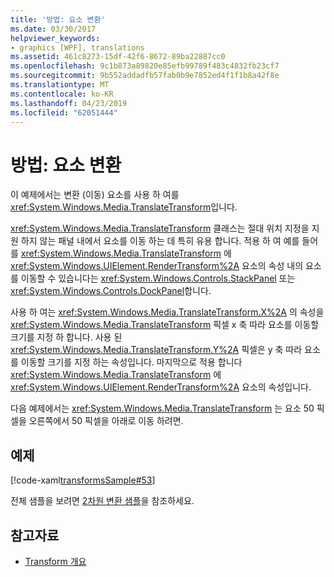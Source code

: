 ```yaml
---
title: '방법: 요소 변환'
ms.date: 03/30/2017
helpviewer_keywords:
- graphics [WPF], translations
ms.assetid: 461c8273-15df-42f6-8672-89ba22887cc0
ms.openlocfilehash: 9c1b873a89820e85efb99789f483c4832fb23cf7
ms.sourcegitcommit: 9b552addadfb57fab0b9e7852ed4f1f1b8a42f8e
ms.translationtype: MT
ms.contentlocale: ko-KR
ms.lasthandoff: 04/23/2019
ms.locfileid: "62051444"
---
```

# <a name="how-to-translate-an-element"></a>방법: 요소 변환
이 예제에서는 변환 (이동) 요소를 사용 하 여를 <xref:System.Windows.Media.TranslateTransform>입니다.  
  
 <xref:System.Windows.Media.TranslateTransform> 클래스는 절대 위치 지정을 지원 하지 않는 패널 내에서 요소를 이동 하는 데 특히 유용 합니다. 적용 하 여 예를 들어를 <xref:System.Windows.Media.TranslateTransform> 에 <xref:System.Windows.UIElement.RenderTransform%2A> 요소의 속성 내의 요소를 이동할 수 있습니다는 <xref:System.Windows.Controls.StackPanel> 또는 <xref:System.Windows.Controls.DockPanel>합니다.  
  
 사용 하 여는 <xref:System.Windows.Media.TranslateTransform.X%2A> 의 속성을 <xref:System.Windows.Media.TranslateTransform> 픽셀 x 축 따라 요소를 이동할 크기를 지정 하 합니다. 사용 된 <xref:System.Windows.Media.TranslateTransform.Y%2A> 픽셀은 y 축 따라 요소를 이동할 크기를 지정 하는 속성입니다. 마지막으로 적용 합니다 <xref:System.Windows.Media.TranslateTransform> 에 <xref:System.Windows.UIElement.RenderTransform%2A> 요소의 속성입니다.  
  
 다음 예제에서는 <xref:System.Windows.Media.TranslateTransform> 는 요소 50 픽셀을 오른쪽에서 50 픽셀을 아래로 이동 하려면.  
  
## <a name="example"></a>예제  
 [!code-xaml[transformsSample#53](~/samples/snippets/csharp/VS_Snippets_Wpf/transformsSample/CS/TranslateTransformExample.xaml#53)]  
  
 전체 샘플을 보려면 [2차원 변환 샘플](https://go.microsoft.com/fwlink/?LinkID=158252)을 참조하세요.  
  
## <a name="see-also"></a>참고자료

- [Transform 개요](transforms-overview.md)

